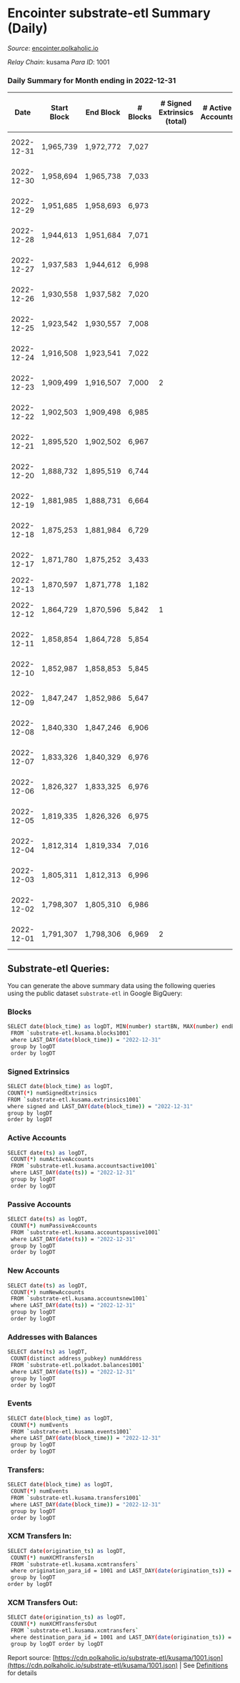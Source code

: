 # Encointer substrate-etl Summary (Daily)

_Source_: [encointer.polkaholic.io](https://encointer.polkaholic.io)

*Relay Chain*: kusama
*Para ID*: 1001



### Daily Summary for Month ending in 2022-12-31


| Date | Start Block | End Block | # Blocks | # Signed Extrinsics (total) | # Active Accounts | # Passive | # New | # Addresses with Balances | # Events | # Transfers | # XCM Transfers In | # XCM Transfers Out | Issues | 
| ---- | ----------- | --------- | -------- | --------------------------- | ----------------- | --------- | ----- | ------------------------- | -------- | ----------- | ------------------ | ------------------- | ------ |
| 2022-12-31 | 1,965,739 | 1,972,772 | 7,027 |  |  |  |  | 863 | 14,057 |   |   |   | 7 missing (0.10%) |
| 2022-12-30 | 1,958,694 | 1,965,738 | 7,033 |  |  |  |  | 863 | 14,066 |   |   |   | 12 missing (0.17%) |
| 2022-12-29 | 1,951,685 | 1,958,693 | 6,973 |  |  |  |  | 863 | 13,947 |   |   |   | 36 missing (0.51%) |
| 2022-12-28 | 1,944,613 | 1,951,684 | 7,071 |  |  |  |  | 862 | 14,145 |   |   |   | 1 missing (0.01%) |
| 2022-12-27 | 1,937,583 | 1,944,612 | 6,998 |  |  |  |  | 862 | 13,999 |   |   |   | 32 missing (0.46%) |
| 2022-12-26 | 1,930,558 | 1,937,582 | 7,020 |  |  |  |  | 862 | 14,040 |   |   |   | 5 missing (0.07%) |
| 2022-12-25 | 1,923,542 | 1,930,557 | 7,008 |  |  |  |  | 862 | 14,016 |   |   |   | 8 missing (0.11%) |
| 2022-12-24 | 1,916,508 | 1,923,541 | 7,022 |  |  |  |  | 859 | 14,044 |   |   |   | 12 missing (0.17%) |
| 2022-12-23 | 1,909,499 | 1,916,507 | 7,000 | 2 |  |  |  | 859 | 14,008 | 1 ($12.61) |   |   | 9 missing (0.13%) |
| 2022-12-22 | 1,902,503 | 1,909,498 | 6,985 |  |  |  |  | 858 | 13,974 |   |   |   | 11 missing (0.16%) |
| 2022-12-21 | 1,895,520 | 1,902,502 | 6,967 |  |  |  |  | 858 | 13,940 |   |   |   | 16 missing (0.23%) |
| 2022-12-20 | 1,888,732 | 1,895,519 | 6,744 |  |  |  |  | 858 | 13,488 |   |   |   | 44 missing (0.65%) |
| 2022-12-19 | 1,881,985 | 1,888,731 | 6,664 |  |  |  |  | 855 | 13,329 |   |   |   | 83 missing (1.23%) |
| 2022-12-18 | 1,875,253 | 1,881,984 | 6,729 |  |  |  |  | 853 | 13,461 |   |   |   | 3 missing (0.04%) |
| 2022-12-17 | 1,871,780 | 1,875,252 | 3,433 |  |  |  |  | 852 | 6,866 |   |   |   | 40 missing (1.15%) |
| 2022-12-13 | 1,870,597 | 1,871,778 | 1,182 |  |  |  |  | 846 | 2,364 |   |   |   |  |
| 2022-12-12 | 1,864,729 | 1,870,596 | 5,842 | 1 |  |  |  | 846 | 11,698 |   | 2 ($5.74) | 1 ($4.60) | 26 missing (0.44%) |
| 2022-12-11 | 1,858,854 | 1,864,728 | 5,854 |  |  |  |  |  | 11,711 |   |   |   | 21 missing (0.36%) |
| 2022-12-10 | 1,852,987 | 1,858,853 | 5,845 |  |  |  |  | 843 | 11,693 |   |   |   | 22 missing (0.38%) |
| 2022-12-09 | 1,847,247 | 1,852,986 | 5,647 |  |  |  |  |  | 11,295 |   |   |   | 93 missing (1.62%) |
| 2022-12-08 | 1,840,330 | 1,847,246 | 6,906 |  |  |  |  | 842 | 13,815 |   |   |   | 11 missing (0.16%) |
| 2022-12-07 | 1,833,326 | 1,840,329 | 6,976 |  |  |  |  | 840 | 13,952 |   |   |   | 28 missing (0.40%) |
| 2022-12-06 | 1,826,327 | 1,833,325 | 6,976 |  |  |  |  | 837 | 13,952 |   |   |   | 23 missing (0.33%) |
| 2022-12-05 | 1,819,335 | 1,826,326 | 6,975 |  |  |  |  | 835 | 13,950 |   |   |   | 17 missing (0.24%) |
| 2022-12-04 | 1,812,314 | 1,819,334 | 7,016 |  |  |  |  | 832 | 14,035 |   |   |   | 5 missing (0.07%) |
| 2022-12-03 | 1,805,311 | 1,812,313 | 6,996 |  |  |  |  | 832 | 13,992 |   |   |   | 7 missing (0.10%) |
| 2022-12-02 | 1,798,307 | 1,805,310 | 6,986 |  |  |  |  | 831 | 13,972 |   |   |   | 18 missing (0.26%) |
| 2022-12-01 | 1,791,307 | 1,798,306 | 6,969 | 2 |  |  |  | 829 | 13,948 |   |   | 1 ($3.03) | 31 missing (0.44%) |

## Substrate-etl Queries:
You can generate the above summary data using the following queries using the public dataset `substrate-etl` in Google BigQuery:

### Blocks
```bash
SELECT date(block_time) as logDT, MIN(number) startBN, MAX(number) endBN, COUNT(*) numBlocks 
 FROM `substrate-etl.kusama.blocks1001`  
 where LAST_DAY(date(block_time)) = "2022-12-31" 
 group by logDT 
 order by logDT
```

### Signed Extrinsics
```bash
SELECT date(block_time) as logDT, 
COUNT(*) numSignedExtrinsics 
FROM `substrate-etl.kusama.extrinsics1001`  
where signed and LAST_DAY(date(block_time)) = "2022-12-31" 
group by logDT 
order by logDT
```

### Active Accounts
```bash
SELECT date(ts) as logDT, 
 COUNT(*) numActiveAccounts 
 FROM `substrate-etl.kusama.accountsactive1001` 
 where LAST_DAY(date(ts)) = "2022-12-31" 
 group by logDT 
 order by logDT
```

### Passive Accounts
```bash
SELECT date(ts) as logDT, 
 COUNT(*) numPassiveAccounts 
 FROM `substrate-etl.kusama.accountspassive1001` 
 where LAST_DAY(date(ts)) = "2022-12-31" 
 group by logDT 
 order by logDT
```

### New Accounts
```bash
SELECT date(ts) as logDT, 
 COUNT(*) numNewAccounts 
 FROM `substrate-etl.kusama.accountsnew1001` 
 where LAST_DAY(date(ts)) = "2022-12-31" 
 group by logDT
 order by logDT
```

### Addresses with Balances
```bash
SELECT date(ts) as logDT,
 COUNT(distinct address_pubkey) numAddress 
 FROM `substrate-etl.polkadot.balances1001` 
 where LAST_DAY(date(ts)) = "2022-12-31" 
 group by logDT 
 order by logDT
```

### Events
```bash
SELECT date(block_time) as logDT, 
 COUNT(*) numEvents 
 FROM `substrate-etl.kusama.events1001` 
 where LAST_DAY(date(block_time)) = "2022-12-31" 
 group by logDT 
 order by logDT
```

### Transfers:
```bash
SELECT date(block_time) as logDT, 
 COUNT(*) numEvents 
 FROM `substrate-etl.kusama.transfers1001` 
 where LAST_DAY(date(block_time)) = "2022-12-31" 
 group by logDT 
 order by logDT
```

### XCM Transfers In:
```bash
SELECT date(origination_ts) as logDT, 
 COUNT(*) numXCMTransfersIn 
 FROM `substrate-etl.kusama.xcmtransfers` 
 where origination_para_id = 1001 and LAST_DAY(date(origination_ts)) = "2022-12-31" 
 group by logDT 
order by logDT
```

### XCM Transfers Out:
```bash
SELECT date(origination_ts) as logDT, 
 COUNT(*) numXCMTransfersOut 
 FROM `substrate-etl.kusama.xcmtransfers` 
 where destination_para_id = 1001 and LAST_DAY(date(origination_ts)) = "2022-12-31" 
 group by logDT order by logDT
```


Report source: [https://cdn.polkaholic.io/substrate-etl/kusama/1001.json](https://cdn.polkaholic.io/substrate-etl/kusama/1001.json) | See [Definitions](/DEFINITIONS.md) for details
